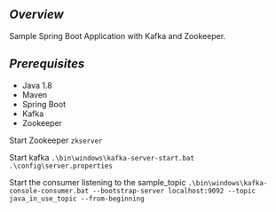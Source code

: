 ## *Overview*
Sample Spring Boot Application with Kafka and Zookeeper.

## *Prerequisites*
* Java 1.8
* Maven
* Spring Boot
* Kafka
* Zookeeper


Start Zookeeper `zkserver`

Start kafka `.\bin\windows\kafka-server-start.bat .\config\server.properties`

Start the consumer listening to the sample_topic `.\bin\windows\kafka-console-consumer.bat --bootstrap-server localhost:9092 --topic java_in_use_topic --from-beginning`

